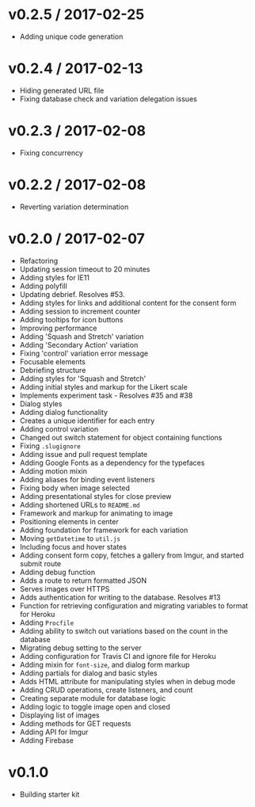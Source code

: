 # v0.2.5 / 2017-02-25
  * Adding unique code generation

# v0.2.4 / 2017-02-13
  * Hiding generated URL file
  * Fixing database check and variation delegation issues

# v0.2.3 / 2017-02-08
  * Fixing concurrency

# v0.2.2 / 2017-02-08
  * Reverting variation determination

# v0.2.0 / 2017-02-07
  * Refactoring
  * Updating session timeout to 20 minutes
  * Adding styles for IE11
  * Adding polyfill
  * Updating debrief. Resolves #53.
  * Adding styles for links and additional content for the consent form
  * Adding session to increment counter
  * Adding tooltips for icon buttons
  * Improving performance
  * Adding 'Squash and Stretch' variation
  * Adding 'Secondary Action' variation
  * Fixing 'control' variation error message
  * Focusable elements
  * Debriefing structure
  * Adding styles for 'Squash and Stretch'
  * Adding initial styles and markup for the Likert scale
  * Implements experiment task - Resolves #35 and #38
  * Dialog styles
  * Adding dialog functionality
  * Creates a unique identifier for each entry
  * Adding control variation
  * Changed out switch statement for object containing functions
  * Fixing `.slugignore`
  * Adding issue and pull request template
  * Adding Google Fonts as a dependency for the typefaces
  * Adding motion mixin
  * Adding aliases for binding event listeners
  * Fixing body when image selected
  * Adding presentational styles for close preview
  * Adding shortened URLs to `README.md`
  * Framework and markup for animating to image
  * Positioning elements in center
  * Adding foundation for framework for each variation
  * Moving `getDatetime` to `util.js`
  * Including focus and hover states
  * Adding consent form copy, fetches a gallery from Imgur, and started submit route
  * Adding debug function
  * Adds a route to return formatted JSON
  * Serves images over HTTPS
  * Adds authentication for writing to the database. Resolves #13
  * Function for retrieving configuration and migrating variables to format for Heroku
  * Adding `Procfile`
  * Adding ability to switch out variations based on the count in the database
  * Migrating debug setting to the server
  * Adding configuration for Travis CI and ignore file for Heroku
  * Adding mixin for `font-size`, and dialog form markup
  * Adding partials for dialog and basic styles
  * Adds HTML attribute for manipulating styles when in debug mode
  * Adding CRUD operations, create listeners, and count
  * Creating separate module for database logic
  * Adding logic to toggle image open and closed
  * Displaying list of images
  * Adding methods for GET requests
  * Adding API for Imgur
  * Adding Firebase

# v0.1.0
* Building starter kit
